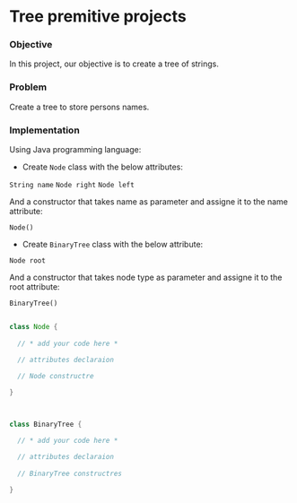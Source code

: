 # Tree premitive projects

### Objective
In this project, our objective is to create a tree of strings.

### Problem
Create a tree to store persons names.

### Implementation
Using Java programming language: 

- Create `Node` class with the below attributes:

`String name`
`Node right`
`Node left`

And a constructor that takes name as parameter and assigne it to the name attribute:

`Node()`

- Create `BinaryTree` class with the below attribute:

`Node root`

And a constructor that takes node type as parameter and assigne it to the root attribute:

`BinaryTree()`

```java

class Node {
 
  // * add your code here *

  // attributes declaraion
  
  // Node constructre 

}



class BinaryTree {

  // * add your code here *

  // attributes declaraion
  
  // BinaryTree constructres 

}
